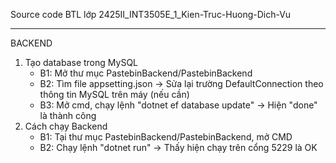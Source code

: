 Source code BTL lớp 2425II_INT3505E_1_Kien-Truc-Huong-Dich-Vu

----------------------------------------------------------------------------------
BACKEND

1. Tạo database trong MySQL
   - B1: Mở thư mục PastebinBackend/PastebinBackend
   - B2: Tìm file appsetting.json -> Sửa lại trường DefaultConnection theo thông tin MySQL trên máy (nếu cần)
   - B3: Mở cmd, chạy lệnh "dotnet ef database update" -> Hiện "done" là thành công
2. Cách chạy Backend
   - B1: Tại thư mục PastebinBackend/PastebinBackend, mở CMD
   - B2: Chạy lệnh "dotnet run" -> Thấy hiện chạy trên cổng 5229 là OK

